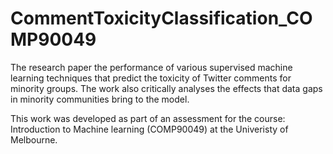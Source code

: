 # CommentToxicityClassification_COMP90049

The research paper the performance of various supervised machine learning techniques that predict the toxicity of Twitter comments for minority groups. The work also critically analyses the effects that data gaps in minority communities bring to the model.

This work was developed as part of an assessment for the course: Introduction to Machine learning (COMP90049) at the Univeristy of Melbourne.
